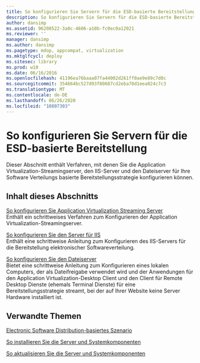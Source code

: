 ```yaml
---
title: So konfigurieren Sie Servern für die ESD-basierte Bereitstellung
description: So konfigurieren Sie Servern für die ESD-basierte Bereitstellung
author: dansimp
ms.assetid: 96208522-3a0c-4606-a10b-fc0ec0a12021
ms.reviewer: ''
manager: dansimp
ms.author: dansimp
ms.pagetype: mdop, appcompat, virtualization
ms.mktglfcycl: deploy
ms.sitesec: library
ms.prod: w10
ms.date: 06/16/2016
ms.openlocfilehash: 41196ea76baaa07fa44002d261ff0ae9e89c7d0c
ms.sourcegitcommit: 354664bc527d93f80687cd2eba70d1eea024c7c3
ms.translationtype: MT
ms.contentlocale: de-DE
ms.lasthandoff: 06/26/2020
ms.locfileid: "10807303"
---
```

# So konfigurieren Sie Servern für die ESD-basierte Bereitstellung


Dieser Abschnitt enthält Verfahren, mit denen Sie die Application Virtualization-Streamingserver, den IIS-Server und den Dateiserver für Ihre Software Verteilungs basierte Bereitstellungsstrategie konfigurieren können.

## Inhalt dieses Abschnitts


<a href="" id="how-to-configure-the-application-virtualization-streaming-servers"></a>[So konfigurieren Sie Application Virtualization Streaming Server](how-to-configure-the-application-virtualization-streaming-servers.md)  
Enthält ein schrittweises Verfahren zum Konfigurieren der Application Virtualization-Streamingserver.

<a href="" id="how-to-configure-the-server-for-iis"></a>[So konfigurieren Sie den Server für IIS](how-to-configure-the-server-for-iis.md)  
Enthält eine schrittweise Anleitung zum Konfigurieren des IIS-Servers für die Bereitstellung elektronischer Softwareverteilung.

<a href="" id="how-to-configure-the-file-server"></a>[So konfigurieren Sie den Dateiserver](how-to-configure-the-file-server.md)  
Bietet eine schrittweise Anleitung zum Konfigurieren eines lokalen Computers, der als Dateifreigabe verwendet wird und der Anwendungen für den Application Virtualization-Desktop Client und den Client für Remote Desktop Dienste (ehemals Terminal Dienste) für eine Bereitstellungsstrategie streamt, bei der auf Ihrer Website keine Server Hardware installiert ist.

## Verwandte Themen


[Electronic Software Distribution-basiertes Szenario](electronic-software-distribution-based-scenario.md)

[So installieren Sie die Server und Systemkomponenten](how-to-install-the-servers-and-system-components.md)

[So aktualisieren Sie die Server und Systemkomponenten](how-to-upgrade-the-servers-and-system-components.md)

 

 





